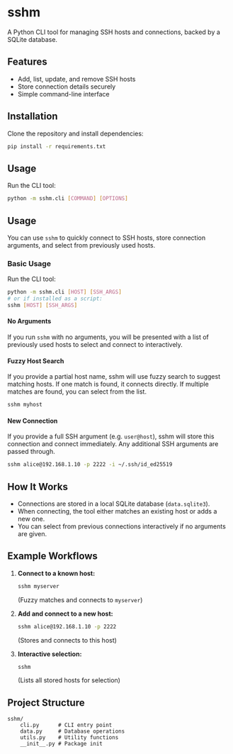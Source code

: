 # sshm

A Python CLI tool for managing SSH hosts and connections, backed by a SQLite database.

## Features
- Add, list, update, and remove SSH hosts
- Store connection details securely
- Simple command-line interface

## Installation

Clone the repository and install dependencies:

```bash
pip install -r requirements.txt
```

## Usage

Run the CLI tool:

```bash
python -m sshm.cli [COMMAND] [OPTIONS]
```


## Usage

You can use `sshm` to quickly connect to SSH hosts, store connection arguments, and select from previously used hosts.

### Basic Usage

Run the CLI tool:

```bash
python -m sshm.cli [HOST] [SSH_ARGS]
# or if installed as a script:
sshm [HOST] [SSH_ARGS]
```

#### No Arguments
If you run `sshm` with no arguments, you will be presented with a list of previously used hosts to select and connect to interactively.

#### Fuzzy Host Search
If you provide a partial host name, sshm will use fuzzy search to suggest matching hosts. If one match is found, it connects directly. If multiple matches are found, you can select from the list.

```bash
sshm myhost
```

#### New Connection
If you provide a full SSH argument (e.g. `user@host`), sshm will store this connection and connect immediately. Any additional SSH arguments are passed through.

```bash
sshm alice@192.168.1.10 -p 2222 -i ~/.ssh/id_ed25519
```

## How It Works

- Connections are stored in a local SQLite database (`data.sqlite3`).
- When connecting, the tool either matches an existing host or adds a new one.
- You can select from previous connections interactively if no arguments are given.

## Example Workflows

1. **Connect to a known host:**
    ```bash
    sshm myserver
    ```
    (Fuzzy matches and connects to `myserver`)

2. **Add and connect to a new host:**
    ```bash
    sshm alice@192.168.1.10 -p 2222
    ```
    (Stores and connects to this host)

3. **Interactive selection:**
    ```bash
    sshm
    ```
    (Lists all stored hosts for selection)

## Project Structure
```
sshm/
    cli.py      # CLI entry point
    data.py     # Database operations
    utils.py    # Utility functions
    __init__.py # Package init
```